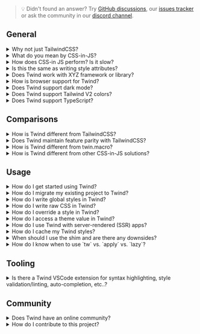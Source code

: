 > 💡 Didn't found an answer? Try [GitHub discussions](https://github.com/tw-in-js/twind/discussions), our [issues tracker](https://github.com/tw-in-js/twind/issues) or ask the community in our [discord channel](https://discord.com/invite/2aP5NkszvD).

## General

<details><summary>Why not just TailwindCSS?</summary>
Coming soon...
</details>

<details><summary>What do you mean by CSS-in-JS?</summary>
Coming soon...
</details>

<details><summary>How does CSS-in JS perform? Is it slow? </summary>
Coming soon...
</details>

<details><summary>Is this the same as writing style attributes?</summary>
Coming soon...
</details>

<details><summary>Does Twind work with XYZ framework or library?</summary>
If your project uses JavaScript/TypeScript, it should work with Twind. This includes vanilla JavaScript/TypeScript, React, React Native, Vue, Angular, Solid, AlpineJS, NextJS, Gatsby, Nuxt, 11ty, and virtually any other JavaScript framework.

Please note that usage with some frameworks, including SSR frameworks, requires additional configuration. We've put together several [recipes](#) and [example apps](#) to get you started: 

Server Rendered Apps (SSR)- [https://twind.dev/docs/modules/twind_server.html](https://twind.dev/docs/modules/twind_server.
</details>

<details><summary>How is browser support for Twind?</summary>
Twind works with all major browsers but requires a polyfill for IE11 and some older browsers. We've put together a [Browser Support](https://twind.dev/docs/handbook/getting-started/browser-support.html) page in the docs with detailed information.
</details>

<details><summary>Does Twind support dark mode?</summary>
Coming soon...
</details>

<details><summary>Does Twind support Tailwind V2 colors?</summary>
Yes, but with a little extra configuration. You can find usage instructions [in the docs](https://twind.dev/docs/modules/twind_colors.html).
</details>

<details><summary>Does Twind support TypeScript?</summary>
Coming soon...
</details>

## Comparisons

<details><summary>How is Twind different from TailwindCSS?</summary>
Coming soon...
</details>

<details><summary>Does Twind maintain feature parity with TailwindCSS?</summary>
Coming soon...
</details>

<details><summary>How is Twind different from twin.macro? </summary>
Coming soon...
</details>

<details><summary>How is Twind different from other CSS-in-JS solutions?</summary>
Coming soon...
</details>

## Usage
<details><summary>How do I get started using Twind? </summary>

We've put together a [Quickstart Guide](https://twind.dev/docs/handbook/getting-started.html#quickstart) and [Installation Guide](https://twind.dev/docs/handbook/getting-started/installation.html) guide to get you up in running in under a minute. 
</details>

<details><summary>How do I migrate my existing project to Twind?</summary>
Coming soon...
</details>

<details><summary>How do I write global styles in Twind?</summary>
Coming soon...
</details>

<details><summary>How do I write raw CSS in Twind?</summary>

Tailwind provides a `twind/css` package to help you incorporate raw CSS into your project. This package exposes a  `css` function that lets you define your CSS using JavaScript object notation. [Learn more in the docs](https://twind.dev/docs/modules/twind_css.html).

</details>

<details><summary>How do I override a style in Twind?</summary>
Coming soon...
</details>
<details><summary>How do I access a theme value in Twind?</summary>

The  `twind/css` package exposes a `theme` helper for use with the `css` function. [View the docs](https://twind.dev/docs/modules/twind.html#theme-helper) here.

</details>

<details><summary>How do I use Twind with server-rendered (SSR) apps?</summary>

Twind provides a `twind/server` package to assist with static extraction needed for SSR apps. [Learn more in the docs.](https://twind.dev/docs/modules/twind_server.html)

There is also a working [example Next App](https://github.com/tw-in-js/example-next) to get you up in running.
</details>

<details><summary>How do I cache my Twind styles?</summary>
Coming soon...
</details>

<details><summary>When should I use the shim and are there any downsides?</summary>

The purpose of the shim is to allow you to take advantage of Twind without the use of the `tw` function. This is useful for certain situations:
- You are incrementally refactoring an existing Tailwind app.
- You just want to get up and running quickly (prototyping)

There could be performance implications of using the shim on large or highly dynamic apps due to a requirement to parse entire class attributes. However, these differences should be negligible for most static sites.

[Learn more in the docs.](https://twind.dev/docs/modules/twind_shim.html)
</details>

<details><summary>How do I know when to use `tw` vs. `apply` vs. `lazy`?</summary>
Coming soon...
</details>

## Tooling

<details><summary>Is there a Twind VSCode extension for syntax highlighting, style validation/linting, auto-completion, etc..?</summary>
Coming soon...
</details>

## Community

<details><summary>Does Twind have an online community?</summary>

Yes, we are active both on Github Discussions and Discord.
- Github Discussions: [https://github.com/tw-in-js/twind/discussions](https://github.com/tw-in-js/twind/discussions)
- Link to join Discord server: [https://discord.com/invite/2aP5NkszvD](https://discord.com/invite/2aP5NkszvD)
</details>

<details><summary>How do I contribute to this project?</summary>

Hey, we're glad you'd like to contribute! We've put together a [Contributing Guide](https://twind.dev/docs/handbook/advanced/contributing.html) to get you started. 
</details>


